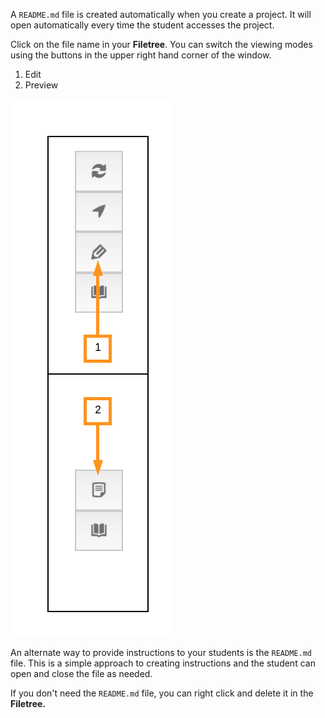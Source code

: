 A `README.md` file is created automatically when you create a project. It will open automatically every time the student accesses the project.

Click on the file name in your **Filetree**. You can switch the viewing modes using the buttons in the upper right hand corner of the window. 

1. Edit 
2. Preview 

![README modes](.guides/img/readMeModes.png)

An alternate way to provide instructions to your students is the `README.md` file. This is a simple approach to creating instructions and the student can open and close the file as needed. 

If you don't need the `README.md` file, you can right click and delete it in the **Filetree.**